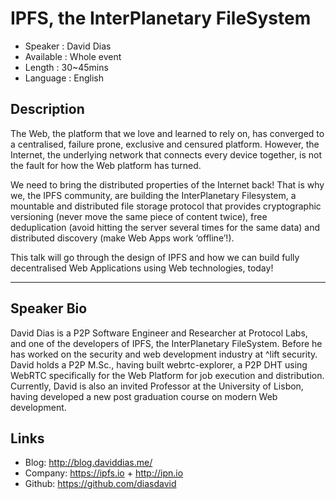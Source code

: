 IPFS, the InterPlanetary FileSystem
===================================

* Speaker   : David Dias
* Available : Whole event 
* Length    : 30~45mins
* Language  : English

Description
-----------

The Web, the platform that we love and learned to rely on, has converged to a centralised, failure prone, exclusive and censured platform. However, the Internet, the underlying network that connects every device together, is not the fault for how the Web platform has turned. 

We need to bring the distributed properties of the Internet back! That is why we, the IPFS community, are building the InterPlanetary Filesystem, a mountable and distributed file storage protocol that provides cryptographic versioning (never move the same piece of content twice), free deduplication (avoid hitting the server several times for the same data) and distributed discovery (make Web Apps work ‘offline’!). 

This talk will go through the design of IPFS and how we can build fully decentralised Web Applications using Web technologies, today!

---------------


Speaker Bio
-----------

David Dias is a P2P Software Engineer and Researcher at Protocol Labs, and one of the developers of IPFS, the InterPlanetary FileSystem. Before he has worked on the security and web development industry at ^lift security. David holds a P2P M.Sc., having built webrtc-explorer, a P2P DHT using WebRTC specifically for the Web Platform for job execution and distribution. Currently, David is also an invited Professor at the University of Lisbon, having developed a new post graduation course on modern Web development.

Links
-----

* Blog: http://blog.daviddias.me/
* Company: https://ipfs.io + http://ipn.io
* Github: https://github.com/diasdavid
